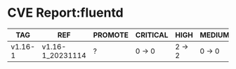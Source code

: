 # CVE Report:fluentd
|   TAG   |       REF        | PROMOTE | CRITICAL |  HIGH  | MEDIUM |  LOW   | UNKNOWN |
|---------|------------------|---------|----------|--------|--------|--------|---------|
| v1.16-1 | v1.16-1_20231114 | ?       | 0 -> 0   | 2 -> 2 | 0 -> 0 | 0 -> 0 | 0 -> 0  |
